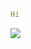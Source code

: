 ```yaml
Hi
```

  <img src="https://cdn.jsdelivr.net/gh/devicons/devicon@latest/icons/android/android-plain-wordmark.svg" />
  <i><link rel="stylesheet" type='text/css' href="https://cdn.jsdelivr.net/gh/devicons/devicon@latest/devicon.min.css" />
                    
          
